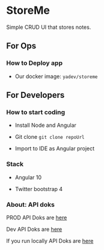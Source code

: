 # StoreMe
Simple CRUD UI that stores notes.

## For Ops
### How to Deploy app

* Our docker image: `yadev/storeme`

## For Developers
### How to start coding

* Install Node and Angular

* Git clone ``` git clone repoUrl ```

* Import to IDE as Angular project

### Stack

* Angular 10

* Twitter bootstrap 4

### About: API doks

PROD API Doks are [here](https://store-api.yadev.eu/api.html)

Dev API Doks are [here](https://store-dev-api.yadev.eu/api.html)

If you run locally API Doks are [here](http://localhost:8080/api.html)
